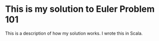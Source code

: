 # This is my solution to Euler Problem 101
This is a description of how my solution works.
I wrote this in Scala.
